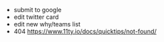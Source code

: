 - submit to google
- edit twitter card
- edit new why/teams list
- 404 https://www.11ty.io/docs/quicktips/not-found/
